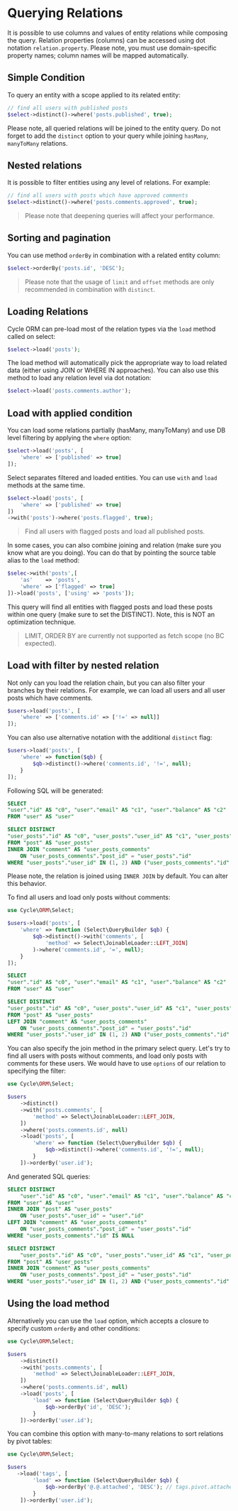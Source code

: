 # Querying Relations
It is possible to use columns and values of entity relations while composing the query. Relation properties (columns) can be accessed
using dot notation `relation.property`. Please note, you must use domain-specific property names; column names will be mapped automatically.

## Simple Condition
To query an entity with a scope applied to its related entity:

```php
// find all users with published posts
$select->distinct()->where('posts.published', true);
```

Please note, all queried relations will be joined to the entity query. Do not forget to add the `distinct` option to your query while joining
`hasMany`, `manyToMany` relations.

## Nested relations
It is possible to filter entities using any level of relations. For example:

```php
// find all users with posts which have approved comments
$select->distinct()->where('posts.comments.approved', true);
```

> Please note that deepening queries will affect your performance.

## Sorting and pagination
You can use method `orderBy` in combination with a related entity column:

```php
$select->orderBy('posts.id', 'DESC');
```

> Please note that the usage of `limit` and `offset` methods are only recommended in combination with `distinct`.

## Loading Relations
Cycle ORM can pre-load most of the relation types via the `load` method called on select:

```php
$select->load('posts');
```

The load method will automatically pick the appropriate way to load related data (either using JOIN or WHERE IN approaches). You can also
use this method to load any relation level via dot notation:

```php
$select->load('posts.comments.author');
```

## Load with applied condition
You can load some relations partially (hasMany, manyToMany) and use DB level filtering by applying the `where` option:

```php
$select->load('posts', [
    'where' => ['published' => true]
]);
```

Select separates filtered and loaded entities. You can use `with` and `load` methods at the same time.

```php
$select->load('posts', [
    'where' => ['published' => true]
])
->with('posts')->where('posts.flagged', true);
```

> Find all users with flagged posts and load all published posts.

In some cases, you can also combine joining and relation (make sure you know what are you doing). You can do that by pointing the source table alias to the `load` method:

```php
$selec->with('posts',[
    'as'    => 'posts',
    'where' => ['flagged' => true]
])->load('posts', ['using' => 'posts']);
```

This query will find all entities with flagged posts and load these posts within one query (make sure to set the DISTINCT). Note, this is NOT an optimization technique.

> LIMIT, ORDER BY are currently not supported as fetch scope (no BC expected).

## Load with filter by nested relation
Not only can you load the relation chain, but you can also filter your branches by their relations. For example, we can load all users and all user posts which have comments.

```php
$users->load('posts', [
    'where' => ['comments.id' => ['!=' => null]]
]);
```

You can also use alternative notation with the additional `distinct` flag:

```php
$users->load('posts', [
    'where' => function($qb) {
        $qb->distinct()->where('comments.id', '!=', null);
    }
]);
```

Following SQL will be generated:

```sql
SELECT
"user"."id" AS "c0", "user"."email" AS "c1", "user"."balance" AS "c2"
FROM "user" AS "user"
```

```sql
SELECT DISTINCT
"user_posts"."id" AS "c0", "user_posts"."user_id" AS "c1", "user_posts"."title" AS "c2"
FROM "post" AS "user_posts"
INNER JOIN "comment" AS "user_posts_comments"
    ON "user_posts_comments"."post_id" = "user_posts"."id"
WHERE "user_posts"."user_id" IN (1, 2) AND ("user_posts_comments"."id" IS NOT NULL)
```

Please note, the relation is joined using `INNER JOIN` by default. You can alter this behavior.

To find all users and load only posts without comments:

```php
use Cycle\ORM\Select;

$users->load('posts', [
    'where' => function (Select\QueryBuilder $qb) {
        $qb->distinct()->with('comments', [
            'method' => Select\JoinableLoader::LEFT_JOIN]
        )->where('comments.id', '=', null);
    }
]);
```

```sql
SELECT
"user"."id" AS "c0", "user"."email" AS "c1", "user"."balance" AS "c2"
FROM "user" AS "user"
```

```sql
SELECT DISTINCT
"user_posts"."id" AS "c0", "user_posts"."user_id" AS "c1", "user_posts"."title" AS "c2"
FROM "post" AS "user_posts"
LEFT JOIN "comment" AS "user_posts_comments"
    ON "user_posts_comments"."post_id" = "user_posts"."id"
WHERE "user_posts"."user_id" IN (1, 2) AND ("user_posts_comments"."id" IS NULL)
```

You can also specify the join method in the primary select query. Let's try to find all users with posts without comments, and load only posts with comments for these users. We would have to use `options` of our relation to specifying the filter:


```php
use Cycle\ORM\Select;

$users
    ->distinct()
    ->with('posts.comments', [
        'method' => Select\JoinableLoader::LEFT_JOIN,
    ])
    ->where('posts.comments.id', null)
    ->load('posts', [
        'where' => function (Select\QueryBuilder $qb) {
            $qb->distinct()->where('comments.id', '!=', null);
        }
    ])->orderBy('user.id');
```

And generated SQL queries:

```sql
SELECT DISTINCT
    "user"."id" AS "c0", "user"."email" AS "c1", "user"."balance" AS "c2"
FROM "user" AS "user"
INNER JOIN "post" AS "user_posts"
    ON "user_posts"."user_id" = "user"."id"
LEFT JOIN "comment" AS "user_posts_comments"
    ON "user_posts_comments"."post_id" = "user_posts"."id"
WHERE "user_posts_comments"."id" IS NULL
```

```sql
SELECT DISTINCT
    "user_posts"."id" AS "c0", "user_posts"."user_id" AS "c1", "user_posts"."title" AS "c2"
FROM "post" AS "user_posts"
INNER JOIN "comment" AS "user_posts_comments"
    ON "user_posts_comments"."post_id" = "user_posts"."id"
WHERE "user_posts"."user_id" IN (1, 2) AND ("user_posts_comments"."id" IS NOT NULL)
```

## Using the load method
Alternatively you can use the `load` option, which accepts a closure to specify custom `orderBy` and other conditions:

```php
use Cycle\ORM\Select;

$users
    ->distinct()
    ->with('posts.comments', [
        'method' => Select\JoinableLoader::LEFT_JOIN,
    ])
    ->where('posts.comments.id', null)
    ->load('posts', [
        'load' => function (Select\QueryBuilder $qb) {
            $qb->orderBy('id', 'DESC');
        }
    ])->orderBy('user.id');
```

You can combine this option with many-to-many relations to sort relations by pivot tables:


```php
use Cycle\ORM\Select;

$users
   ->load('tags', [
        'load' => function (Select\QueryBuilder $qb) {
            $qb->orderBy('@.@.attached', 'DESC'); // tags.pivot.attached
        }
    ])->orderBy('user.id');
```
